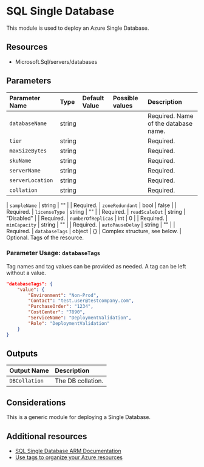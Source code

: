 # SQL Single Database

This module is used to deploy an Azure Single Database.

## Resources

- Microsoft.Sql/servers/databases

## Parameters

| Parameter Name | Type | Default Value | Possible values | Description |
| :-             | :-   | :-            | :-              | :-          |
| `databaseName` | string | | | Required. Name of the database name.
| `tier` | string | | | Required.
| `maxSizeBytes` | string | | | Required.
| `skuName` | string | | | Required.
| `serverName` | string | | | Required.
| `serverLocation` | string | | | Required.
| `collation` | string | | | Required.

| `sampleName` | string | "" | | Required.
| `zoneRedundant` | bool | false | | Required.
| `licenseType` | string | "" | | Required.
| `readScaleOut` | string | "Disabled" | | Required.
| `numberOfReplicas` | int | 0 | | Required.
| `minCapacity` | string | "" | | Required.
| `autoPauseDelay` | string | "" | | Required.
| `databaseTags` | object | {} | Complex structure, see below. | Optional. Tags of the resource.

### Parameter Usage: `databaseTags`

Tag names and tag values can be provided as needed. A tag can be left without a value.

```json
"databaseTags": {
    "value": {
        "Environment": "Non-Prod",
        "Contact": "test.user@testcompany.com",
        "PurchaseOrder": "1234",
        "CostCenter": "7890",
        "ServiceName": "DeploymentValidation",
        "Role": "DeploymentValidation"
    }
}
```

## Outputs

| Output Name | Description |
| :- | :- |
| `DBCollation` | The DB collation. |

## Considerations

This is a generic module for deploying a Single Database.

## Additional resources

- [SQL Single Database ARM Documentation](https://docs.microsoft.com/en-us/azure/templates/microsoft.sql/servers/databases)
- [Use tags to organize your Azure resources](https://docs.microsoft.com/en-us/azure/azure-resource-manager/resource-group-using-tags)
